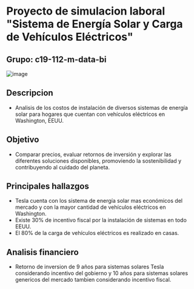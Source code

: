 # Proyecto de simulacion laboral "Sistema de Energía Solar y Carga de Vehículos Eléctricos" 
## Grupo: c19-112-m-data-bi

![image](https://github.com/user-attachments/assets/3aebcbdb-8402-496e-9f8c-ba5e3d34eb06)

## Descripcion 
* Analisis de los costos de instalación de diversos sistemas de energía solar para hogares que cuentan con vehículos eléctricos en Washington, EEUU. 

## Objetivo
* Comparar precios, evaluar retornos de inversión y explorar las diferentes soluciones disponibles, promoviendo la sostenibilidad y contribuyendo al cuidado del planeta.


## Principales hallazgos
* Tesla cuenta con los sistema de energía solar mas económicos del mercado y con la mayor cantidad de vehículos eléctricos en Washington.
* Existe 30% de incentivo fiscal por la instalación de sistemas en todo EEUU.
* El 80% de la carga de vehículos eléctricos es realizado en casas.

## Analisis financiero
* Retorno de inversion de 9 años para sistemas solares Tesla considerando incentivo del gobierno y 10 años para sistemas solares genericos del mercado tambien considerando incentivo fiscal.
